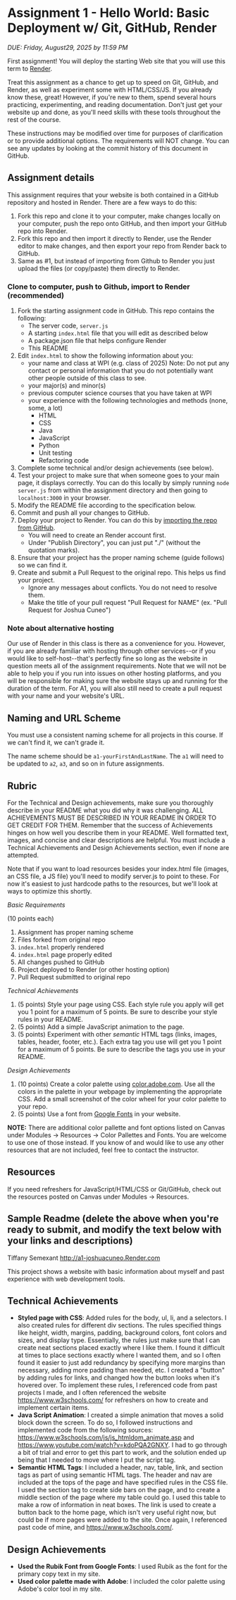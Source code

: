 Assignment 1 - Hello World: Basic Deployment w/ Git, GitHub, Render
===

*DUE: Friday, August29, 2025 by 11:59 PM*

First assignment! You will deploy the starting Web site that you will use this term to [Render](https://www.render.com/). 

Treat this assignment as a chance to get up to speed on Git, GitHub, and Render, as well as experiment some with HTML/CSS/JS. If you already know these, great! 
However, if you're new to them, spend several hours practicing, experimenting, and reading documentation. Don't just get your website up and done, as
you'll need skills with these tools throughout the rest of the course.

These instructions may be modified over time for purposes of clarification or to provide additional options. The requirements will NOT change. You can see any updates by looking at the commit history of this document in GitHub.

Assignment details
---

This assignment requires that your website is both contained in a GitHub repository and hosted in Render. There are a few ways to do this:

1. Fork this repo and clone it to your computer, make changes locally on your computer, push the repo onto GitHub, and then import your GitHub repo into Render.
2. Fork this repo and then import it directly to Render, use the Render editor to make changes, and then export your repo from Render back to GitHub.
3. Same as #1, but instead of importing from Github to Render you just upload the files (or copy/paste) them directly to Render.

### Clone to computer, push to Github, import to Render (recommended)

1. Fork the starting assignment code in GitHub. This repo contains the following:
    * The server code, `server.js`
    * A starting `index.html` file that you will edit as described below
    * A package.json file that helps configure Render
    * This README
2. Edit `index.html` to show the following information about you:
    * your name and class at WPI (e.g. class of 2025) Note: Do not put any contact or personal information that you do not potentially want other people outside of this class to see.
    * your major(s) and minor(s)
    * previous computer science courses that you have taken at WPI
    * your experience with the following technologies and methods (none, some, a lot)
        * HTML
        * CSS
        * Java
        * JavaScript
        * Python
        * Unit testing
		* Refactoring code
3. Complete some technical and/or design achievements (see below).
4. Test your project to make sure that when someone goes to your main page, it displays correctly. You can do this locally by simply running `node server.js` from within the assignment directory and then going to `localhost:3000` in your browser.
5. Modify the README file according to the specification below.
6. Commit and push all your changes to GitHub. 
7. Deploy your project to Render. You can do this by [importing the repo from GitHub](https://render.com/docs/github).
    * You will need to create an Render account first.
    * Under "Publish Directory", you can just put "./" (without the quotation marks).
8. Ensure that your project has the proper naming scheme (guide follows) so we can find it.
9. Create and submit a Pull Request to the original repo. This helps us find your project.
	* Ignore any messages about conflicts. You do not need to resolve them.
	* Make the title of your pull request "Pull Request for NAME" (ex. "Pull Request for Joshua Cuneo")

### Note about alternative hosting
Our use of Render in this class is there as a convenience for you. However, if you are already familiar with hosting through other services--or if you would like to self-host--that's perfectly fine so long as the website in question meets all of the assignment requirements. Note that we will not be able to help you if you run into issues on other hosting platforms, and you will be responsible for making sure the website stays up and running for the duration of the term. For A1, you will also still need to create a pull request with your name and your website's URL.

Naming and URL Scheme
---

You must use a consistent naming scheme for all projects in this course.
If we can't find it, we can't grade it.

The name scheme should be `a1-yourFirstAndLastName`.
The `a1` will need to be updated to `a2`, `a3`, and so on in future assignments.

Rubric
---
For the Technical and Design achievements, make sure you thoroughly describe in your README what you did why it was challenging. ALL ACHIEVEMENTS MUST BE DESCRIBED IN YOUR README IN ORDER TO GET CREDIT FOR THEM. Remember that the success of Achievements hinges on how well you describe them in your README. Well formatted text, images, and concise and clear descriptions are helpful. You must include a Technical Achievements and Design Achievements section, even if none are attempted.

Note that if you want to load resources besides your index.html file (images, an CSS file, a JS file) you'll need to modify server.js to point to these. For now it's easiest to just hardcode paths to the resources, but we'll look at ways to optimize this shortly.

*Basic Requirements*

(10 points each)

1. Assignment has proper naming scheme
2. Files forked from original repo
3. `index.html` properly rendered
4. `index.html` page properly edited
5. All changes pushed to GitHub
6. Project deployed to Render (or other hosting option)
7. Pull Request submitted to original repo

*Technical Achievements*
1. (5 points) Style your page using CSS. Each style rule you apply will get you 1 point for a maximum of 5 points. Be sure to describe your style rules in your README.
2. (5 points) Add a simple JavaScript animation to the page.
3. (5 points) Experiment with other *semantic* HTML tags (links, images, tables, header, footer, etc.). Each extra tag you use will get you 1 point for a maximum of 5 points. Be sure to describe the tags you use in your README.

*Design Achievements*
1. (10 points) Create a color palette using [color.adobe.com](https://color.adobe.com). Use all the colors in the palette in your webpage by implementing the appropriate CSS. Add a small screenshot of the color wheel for your color palette to your repo.
2. (5 points) Use a font from [Google Fonts](https://fonts.google.com) in your website.

**NOTE:** There are additional color pallette and font options listed on Canvas under Modules -> Resources -> Color Pallettes and Fonts. You are welcome to use one of those instead. If you know of and would like to use any other resources that are not included, feel free to contact the instructor.

Resources
---

If you need refreshers for JavaScript/HTML/CSS or Git/GitHub, check out the resources posted on Canvas under Modules -> Resources.


Sample Readme (delete the above when you're ready to submit, and modify the text below with your links and descriptions)
---

Tiffany Semexant
http://a1-joshuacuneo.Render.com

This project shows a website with basic information about myself and past experience with web development tools.

## Technical Achievements
- **Styled page with CSS**: Added rules for the body, ul, li, and a selectors. I also created rules for different div sections. The rules specified things like height, width, margins, padding, background colors, font colors and sizes, and display type. Essentially, the rules just make sure that I can create neat sections placed exactly where I like them. I found it difficult at times to place sections exactly where I wanted them, and so I often found it easier to just add redundancy by specifying more margins than necessary, adding more padding than needed, etc. I created a "button" by adding rules for links, and changed how the button looks when it's hovered over. To implement these rules, I referenced code from past projects I made, and I often referenced the website https://www.w3schools.com/  for refreshers on how to create and implement certain items. 
- **Java Script Animation**: I created a simple animation that moves a solid block down the screen. To do so, I followed instructions and implemented code from the following sources: https://www.w3schools.com/js/js_htmldom_animate.asp and https://www.youtube.com/watch?v=kdoPQA2GNXY. I had to go through a bit of trial and error to get this part to work, and the solution ended up being that I needed to move where I put the script tag.
- **Semantic HTML Tags**: I included a header, nav, table, link, and section tags as part of using semantic HTML tags. The header and nav are included at the tops of the page and have specified rules in the CSS file. I used the section tag to create side bars on the page, and to create a middle section of the page where my table could go. I used this table to make a row of information in neat boxes. The link is used to create a button back to the home page, which isn't very useful right now, but could be if more pages were added to the site. Once again, I referenced past code of mine, and https://www.w3schools.com/.  

## Design Achievements
- **Used the Rubik Font from Google Fonts**: I used Rubik as the font for the primary copy text in my site.
- **Used color palette made with Adobe**: I included the color palette using Adobe's color tool in my site.
